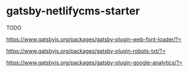 # gatsby-netlifycms-starter

TODO

https://www.gatsbyjs.org/packages/gatsby-plugin-web-font-loader/?=

https://www.gatsbyjs.org/packages/gatsby-plugin-robots-txt/?=

https://www.gatsbyjs.org/packages/gatsby-plugin-google-analytics/?=